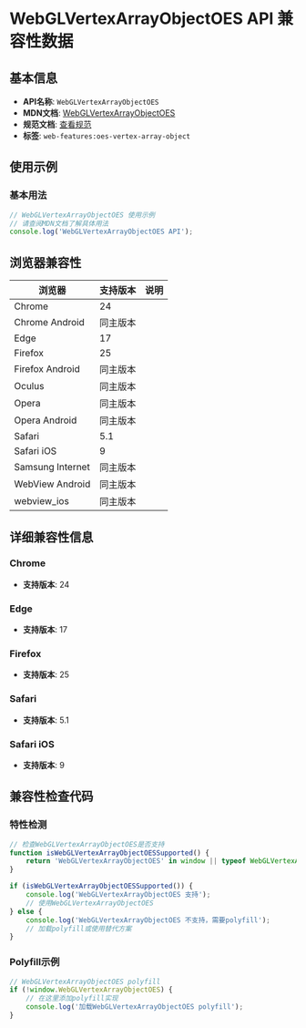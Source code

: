 # WebGLVertexArrayObjectOES API 兼容性数据

## 基本信息

- **API名称**: `WebGLVertexArrayObjectOES`
- **MDN文档**: [WebGLVertexArrayObjectOES](https://developer.mozilla.org/docs/Web/API/WebGLVertexArrayObject)
- **规范文档**: [查看规范](https://registry.khronos.org/webgl/extensions/OES_vertex_array_object/)
- **标签**: `web-features:oes-vertex-array-object`

## 使用示例

### 基本用法

```javascript
// WebGLVertexArrayObjectOES 使用示例
// 请查阅MDN文档了解具体用法
console.log('WebGLVertexArrayObjectOES API');
```

## 浏览器兼容性

| 浏览器 | 支持版本 | 说明 |
|--------|----------|------|
| Chrome | 24 |  |
| Chrome Android | 同主版本 |  |
| Edge | 17 |  |
| Firefox | 25 |  |
| Firefox Android | 同主版本 |  |
| Oculus | 同主版本 |  |
| Opera | 同主版本 |  |
| Opera Android | 同主版本 |  |
| Safari | 5.1 |  |
| Safari iOS | 9 |  |
| Samsung Internet | 同主版本 |  |
| WebView Android | 同主版本 |  |
| webview_ios | 同主版本 |  |

## 详细兼容性信息

### Chrome

- **支持版本**: 24

### Edge

- **支持版本**: 17

### Firefox

- **支持版本**: 25

### Safari

- **支持版本**: 5.1

### Safari iOS

- **支持版本**: 9

## 兼容性检查代码

### 特性检测

```javascript
// 检查WebGLVertexArrayObjectOES是否支持
function isWebGLVertexArrayObjectOESSupported() {
    return 'WebGLVertexArrayObjectOES' in window || typeof WebGLVertexArrayObjectOES !== 'undefined';
}

if (isWebGLVertexArrayObjectOESSupported()) {
    console.log('WebGLVertexArrayObjectOES 支持');
    // 使用WebGLVertexArrayObjectOES
} else {
    console.log('WebGLVertexArrayObjectOES 不支持，需要polyfill');
    // 加载polyfill或使用替代方案
}
```

### Polyfill示例

```javascript
// WebGLVertexArrayObjectOES polyfill
if (!window.WebGLVertexArrayObjectOES) {
    // 在这里添加polyfill实现
    console.log('加载WebGLVertexArrayObjectOES polyfill');
}
```

